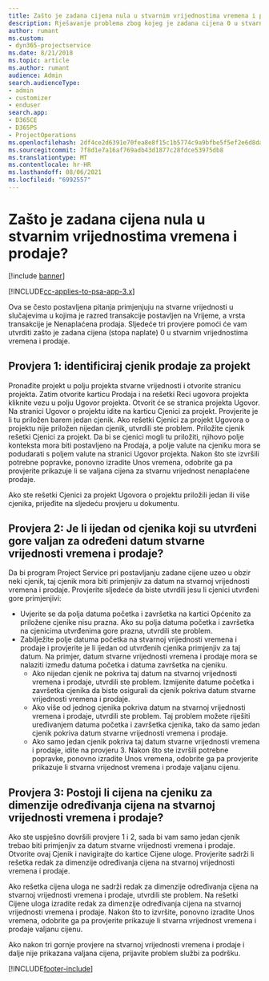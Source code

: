 ```yaml
---
title: Zašto je zadana cijena nula u stvarnim vrijednostima vremena i prodaje?
description: Rješavanje problema zbog kojeg je zadana cijena 0 u stvarnim vrijednostima vremena i prodaje.
author: rumant
ms.custom:
- dyn365-projectservice
ms.date: 8/21/2018
ms.topic: article
ms.author: rumant
audience: Admin
search.audienceType:
- admin
- customizer
- enduser
search.app:
- D365CE
- D365PS
- ProjectOperations
ms.openlocfilehash: 2df4ce2d6391e70fea8e8f15c1b5774c9a9bfbe5f5ef2e6d8da8668afd34d4c9
ms.sourcegitcommit: 7f8d1e7a16af769adb43d1877c28fdce53975db8
ms.translationtype: MT
ms.contentlocale: hr-HR
ms.lasthandoff: 08/06/2021
ms.locfileid: "6992557"
---
```

# <a name="why-is-price-defaulting-to-zero-on-time-sales-actuals"></a>Zašto je zadana cijena nula u stvarnim vrijednostima vremena i prodaje?

[!include [banner](../includes/psa-now-project-operations.md)]

[!INCLUDE[cc-applies-to-psa-app-3.x](../includes/cc-applies-to-psa-app-3x.md)]

Ova se često postavljena pitanja primjenjuju na stvarne vrijednosti u slučajevima u kojima je razred transakcije postavljen na Vrijeme, a vrsta transakcije je Nenaplaćena prodaja. Sljedeće tri provjere pomoći će vam utvrditi zašto je zadana cijena (stopa naplate) 0 u stvarnim vrijednostima vremena i prodaje.

## <a name="check-1-identify-the-sales-price-list-for-the-project"></a>Provjera 1: identificiraj cjenik prodaje za projekt

Pronađite projekt u polju projekta stvarne vrijednosti i otvorite stranicu projekta. Zatim otvorite karticu Prodaja i na rešetki Reci ugovora projekta kliknite vezu u polju Ugovor projekta. Otvorit će se stranica projekta Ugovor. Na stranici Ugovor o projektu idite na karticu Cjenici za projekt. Provjerite je li tu priložen barem jedan cjenik. Ako rešetki Cjenici za projekt Ugovora o projektu nije priložen nijedan cjenik, utvrdili ste problem. Priložite cjenik rešetki Cjenici za projekt. Da bi se cjenici mogli tu priložiti, njihovo polje konteksta mora biti postavljeno na Prodaja, a polje valute na cjeniku mora se podudarati s poljem valute na stranici Ugovor projekta. Nakon što ste izvršili potrebne popravke, ponovno izradite Unos vremena, odobrite ga pa provjerite prikazuje li se valjana cijena za stvarnu vrijednost nenaplaćene prodaje. 

Ako ste rešetki Cjenici za projekt Ugovora o projektu priložili jedan ili više cjenika, prijeđite na sljedeću provjeru u dokumentu.

## <a name="check-2-are-any-of-the-price-lists-identified-above-valid-for-the-specific-date-of-the-time-sales-actual"></a>Provjera 2: Je li ijedan od cjenika koji su utvrđeni gore valjan za određeni datum stvarne vrijednosti vremena i prodaje?

Da bi program Project Service pri postavljanju zadane cijene uzeo u obzir neki cjenik, taj cjenik mora biti primjenjiv za datum na stvarnoj vrijednosti vremena i prodaje. Provjerite sljedeće da biste utvrdili jesu li cjenici utvrđeni gore primjenjivi:
- Uvjerite se da polja datuma početka i završetka na kartici Općenito za priložene cjenike nisu prazna. Ako su polja datuma početka i završetka na cjenicima utvrđenima gore prazna, utvrdili ste problem. 
- Zabilježite polje datuma početka na stvarnoj vrijednosti vremena i prodaje i provjerite je li ijedan od utvrđenih cjenika primjenjiv za taj datum. Na primjer, datum stvarne vrijednosti vremena i prodaje mora se nalaziti između datuma početka i datuma završetka na cjeniku. 
    - Ako nijedan cjenik ne pokriva taj datum na stvarnoj vrijednosti vremena i prodaje, utvrdili ste problem. Izmijenite datume početka i završetka cjenika da biste osigurali da cjenik pokriva datum stvarne vrijednosti vremena i prodaje. 
    - Ako više od jednog cjenika pokriva datum na stvarnoj vrijednosti vremena i prodaje, utvrdili ste problem. Taj problem možete riješiti uređivanjem datuma početka i završetka cjenika, tako da samo jedan cjenik pokriva datum stvarne vrijednosti vremena i prodaje. 
    - Ako samo jedan cjenik pokriva taj datum stvarne vrijednosti vremena i prodaje, idite na provjeru 3.
Nakon što ste izvršili potrebne popravke, ponovno izradite Unos vremena, odobrite ga pa provjerite prikazuje li stvarna vrijednost vremena i prodaje valjanu cijenu.

## <a name="check-3-is-there-a-price-in-the-price-list-for-the-pricing-dimensions-on-the-time-sales-actual"></a>Provjera 3: Postoji li cijena na cjeniku za dimenzije određivanja cijena na stvarnoj vrijednosti vremena i prodaje?

Ako ste uspješno dovršili provjere 1 i 2, sada bi vam samo jedan cjenik trebao biti primjenjiv za datum stvarne vrijednosti vremena i prodaje. Otvorite ovaj Cjenik i navigirajte do kartice Cijene uloge. Provjerite sadrži li rešetka redak za dimenzije određivanja cijena na stvarnoj vrijednosti vremena i prodaje.

Ako rešetka cijena uloga ne sadrži redak za dimenzije određivanja cijena na stvarnoj vrijednosti vremena i prodaje, utvrdili ste problem. Na rešetki Cijene uloga izradite redak za dimenzije određivanja cijena na stvarnoj vrijednosti vremena i prodaje. Nakon što to izvršite, ponovno izradite Unos vremena, odobrite ga pa provjerite prikazuje li stvarna vrijednost vremena i prodaje valjanu cijenu.

Ako nakon tri gornje provjere na stvarnoj vrijednosti vremena i prodaje i dalje nije prikazana valjana cijena, prijavite problem službi za podršku. 



[!INCLUDE[footer-include](../includes/footer-banner.md)]